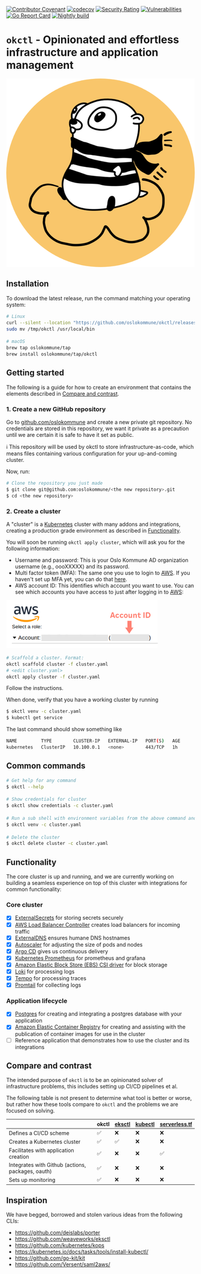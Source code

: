 [![Contributor Covenant](https://img.shields.io/badge/Contributor%20Covenant-v2.0%20adopted-ff69b4.svg)](CODE_OF_CONDUCT.md) [![codecov](https://codecov.io/gh/oslokommune/okctl/branch/master/graph/badge.svg)](https://codecov.io/gh/oslokommune/okctl) [![Security Rating](https://sonarcloud.io/api/project_badges/measure?project=oslokommune_okctl&metric=security_rating)](https://sonarcloud.io/dashboard?id=oslokommune_okctl) [![Vulnerabilities](https://sonarcloud.io/api/project_badges/measure?project=oslokommune_okctl&metric=vulnerabilities)](https://sonarcloud.io/dashboard?id=oslokommune_okctl) [![Go Report Card](https://goreportcard.com/badge/github.com/oslokommune/okctl)](https://goreportcard.com/report/github.com/oslokommune/okctl) [![Nightly build](https://github.com/oslokommune/okctl/actions/workflows/nightly.yaml/badge.svg)](https://github.com/oslokommune/okctl/actions/workflows/nightly.yaml)

# `okctl` - Opinionated and effortless infrastructure and application management

<span style="display:block;text-align:center">![okctl](logo/okctl-gopher.png)</span>

## Installation

To download the latest release, run the command matching your operating system:

```bash
# Linux
curl --silent --location "https://github.com/oslokommune/okctl/releases/latest/download/okctl_$(uname -s)_amd64.tar.gz" | tar xz -C /tmp
sudo mv /tmp/okctl /usr/local/bin

# macOS
brew tap oslokommune/tap
brew install oslokommune/tap/okctl
```

## Getting started

The following is a guide for how to create an environment that contains the elements described in
[Compare and contrast](#compare-and-contrast).

### 1. Create a new GitHub repository

Go to [github.com/oslokommune](https://github.com/oslokommune) and create a new private git repository. No credentials are stored in this
repository, we want it private as a precaution until we are certain it is safe to have it set as public.

:information_source: This repository will be used by okctl to store infrastructure-as-code, which means files containing
various configuration for your up-and-coming cluster.

Now, run:

```bash
# Clone the repository you just made
$ git clone git@github.com:oslokommune/<the new repository>.git
$ cd <the new repository>
```

### 2. Create a cluster

A "cluster" is a [Kubernetes](https://kubernetes.io) cluster with many addons and integrations, creating a production grade environment as described in [Functionality](#functionality).

You will soon be running `okctl apply cluster`, which will ask you for the following information:

* Username and password: This is your Oslo Kommune AD organization username (e.g., oooXXXXX) and its password.
* Multi factor token (MFA): The same one you use to login to
[AWS](https://login.oslo.kommune.no/auth/realms/AD/protocol/saml/clients/amazon-aws). If you haven't set up MFA yet, you
can do that [here](https://login.oslo.kommune.no/auth/realms/AD/account/totp).
* AWS account ID: This identifies which account you want to use. You can see which accounts you have access to just
after logging in to [AWS](https://login.oslo.kommune.no/auth/realms/AD/protocol/saml/clients/amazon-aws):

![okctl](userdocs/src/img/aws-account-id.png)

```bash
# Scaffold a cluster. Format:
okctl scaffold cluster -f cluster.yaml
# <edit cluster.yaml>
okctl apply cluster -f cluster.yaml
```

Follow the instructions.

When done, verify that you have a working cluster by running

```bash
$ okctl venv -c cluster.yaml
$ kubectl get service

```

The last command should show something like

```bash
NAME         TYPE        CLUSTER-IP   EXTERNAL-IP   PORT(S)   AGE
kubernetes   ClusterIP   10.100.0.1   <none>        443/TCP   1h
```

## Common commands

```bash
# Get help for any command
$ okctl --help

# Show credentials for cluster
$ okctl show credentials -c cluster.yaml

# Run a sub shell with environment variables from the above command and a custom command prompt (PS1)
$ okctl venv -c cluster.yaml

# Delete the cluster
$ okctl delete cluster -c cluster.yaml
```

## Functionality

The core cluster is up and running, and we are currently working on building a seamless experience on top of this cluster with integrations for common functionality:

### Core cluster

- [x] [ExternalSecrets](https://external-secrets.github.io/kubernetes-external-secrets/) for storing secrets securely
- [x] [AWS Load Balancer Controller](https://github.com/kubernetes-sigs/aws-load-balancer-controller) creates load balancers for incoming traffic
- [x] [ExternalDNS](https://github.com/kubernetes-sigs/external-dns) ensures humane DNS hostnames 
- [x] [Autoscaler](https://github.com/kubernetes/autoscaler/) for adjusting the size of pods and nodes
- [x] [Argo CD](https://github.com/argoproj/argo-cd) gives us continuous delivery
- [x] [Kubernetes Prometheus](https://github.com/prometheus-operator/kube-prometheus) for prometheus and grafana
- [x] [Amazon Elastic Block Store (EBS) CSI driver](https://github.com/kubernetes-sigs/aws-ebs-csi-driver/) for block storage
- [x] [Loki](https://github.com/grafana/loki) for processing logs
- [x] [Tempo](https://grafana.com/oss/tempo/) for processing traces
- [x] [Promtail](https://grafana.com/docs/loki/latest/clients/promtail/) for collecting logs

### Application lifecycle

- [x] [Postgres](https://aws.amazon.com/rds/postgresql/) for creating and integrating a postgres database with your application
- [x] [Amazon Elastic Container Registry](https://aws.amazon.com/ecr/) for creating and assisting with the publication of container images for use in the cluster
- [ ] Reference application that demonstrates how to use the cluster and its integrations

## Compare and contrast

The intended purpose of `okctl` is to be an opinionated solver of infrastructure problems, this includes setting up CI/CD pipelines et al.

The following table is not present to determine what tool is better or worse, but rather how these tools compare to `okctl` and the problems we are focused on solving.

| | okctl | [eksctl](https://eksctl.io) | [kubectl](https://kubernetes.io/docs/tasks/tools/install-kubectl/) | [serverless.tf](https://serverless.tf) | 
|---|---|---|---|---|
|Defines a CI/CD scheme|✅|❌|❌|❌|
|Creates a Kubernetes cluster|✅|✅|❌|❌|
|Facilitates with application creation|✅|❌|❌|✅|
|Integrates with Github (actions, packages, oauth)|✅|❌|❌|❌|
|Sets up monitoring|✅|❌|❌|❌|

## Inspiration
We have begged, borrowed and stolen various ideas from the following CLIs:

- https://github.com/deislabs/porter
- https://github.com/weaveworks/eksctl
- https://github.com/kubernetes/kops
- https://kubernetes.io/docs/tasks/tools/install-kubectl/
- https://github.com/go-kit/kit
- https://github.com/Versent/saml2aws/
